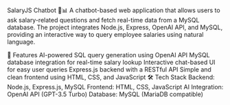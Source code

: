SalaryJS Chatbot 💬📊
A chatbot-based web application that allows users to ask salary-related questions and fetch real-time data from a MySQL database. The project integrates Node.js, Express, OpenAI API, and MySQL, providing an interactive way to query employee salaries using natural language.

🚀 Features
AI-powered SQL query generation using OpenAI API
MySQL database integration for real-time salary lookup
Interactive chat-based UI for easy user queries
Express.js backend with a RESTful API
Simple and clean frontend using HTML, CSS, and JavaScript
🛠️ Tech Stack
Backend: Node.js, Express.js, MySQL
Frontend: HTML, CSS, JavaScript
AI Integration: OpenAI API (GPT-3.5 Turbo)
Database: MySQL (MariaDB compatible)
